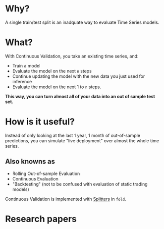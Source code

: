 # Why?

A single train/test split is an inadquate way to evaluate Time Series models.

# What?

With Continuous Validation, you take an existing time series, and:
- Train a model
- Evaluate the model on the next `n` steps
- Continue updating the model with the new data you just used for inference
- Evaluate the model on the next 1 to `n` steps.

**This way, you can turn almost all of your data into an out of sample test set.**

# How is it useful?

Instead of only looking at the last 1 year, 1 month of out-of-sample predictions, you can simulate "live deployment" over almost the whole time series.


## Also knowns as

- Rolling Out-of-sample Evaluation
- Continuous Evaluation
- "Backtesting" (not to be confused with evaluation of static trading models)

Continuous Validation is implemented with [Splitters](splitters.md) in `fold`.


# Research papers